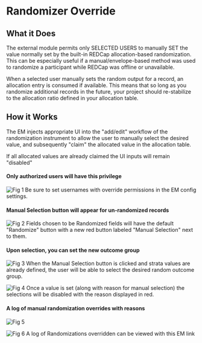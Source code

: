 # Randomizer Override

## What it Does
The external module permits only SELECTED USERS to manually SET the value normally set by the built-in REDCap allocation-based randomization.  This can be especially useful if a manual/envelope-based method was used to randomize a participant while REDCap was offline or unavailable.

When a selected user manually sets the random output for a record, an allocation entry is consumed if available.  This means that so long as you randomize additional records in the future, your project should re-stabilize to the allocation ratio defined in your allocation table.

## How it Works
The EM injects appropriate UI into the "add/edit" workflow of the randomization instrument to allow the user to manually select the desired value, and subsequently "claim" the allocated value in the allocation table.

If all allocated values are already claimed the UI inputs will remain "disabled"

#### Only authorized users will have this privilege
![Fig 1](images/allowed_users.png)
Be sure to set usernames with override permissions in the EM config settings.

#### Manual Selection button will appear for un-randomized records
![Fig 2](images/red_button.png)
Fields chosen to be Randomized fields will have the default "Randomize" button with a new red button labeled "Manual Selection" next to them.

#### Upon selection, you can set the new outcome group
![Fig 3](images/inject_ui.png)
When the Manual Selection button is clicked and strata values are already defined, the user will be able to select the desired random outcome group.

![Fig 4](images/red_note.png)
Once a value is set (along with reason for manual selection) the selections will be disabled with the reason displayed in red.

#### A log of manual randomization overrides with reasons
![Fig 5](images/log_link.png)

![Fig 6](images/manual_log_page.png)
A log of Randomizations overridden can be viewed with this EM link
